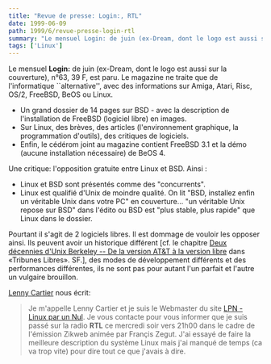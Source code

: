 ```yaml
---
title: "Revue de presse: Login:, RTL"
date: 1999-06-09
path: 1999/6/revue-presse-login-rtl
summary: "Le mensuel Login: de juin (ex-Dream, dont le logo est aussi sur la couverture), n°63, 39 F, est paru."
tags: ['Linux']
---
```


<P>Le mensuel <B>Login:</B> de juin (ex-Dream, dont le logo est aussi sur la
couverture), n°63, 39 F, est paru. Le magazine ne traite que de
l'informatique ``alternative'', avec des informations sur Amiga, Atari, Risc,
OS/2, FreeBSD, BeOS ou Linux.</P>

<UL>

<LI>Un grand dossier de 14 pages sur BSD - avec la description de
l'installation de FreeBSD (logiciel libre) en images.
<LI>Sur Linux, des brèves, des articles (l'environnement graphique, la
programmation d'outils), des critiques de logiciels.
<LI>Enfin, le cédérom joint au magazine contient FreeBSD 3.1 et la démo
(aucune installation nécessaire) de BeOS 4.
</UL>

<P>Une critique: l'opposition gratuite entre Linux et BSD. Ainsi :</P>

<UL>

<LI>Linux et BSD sont présentés comme des "concurrents".
<LI>Linux est qualifié d'Unix de moindre qualité. On lit "BSD, installez
enfin un véritable Unix dans votre PC" en couverture... "un véritable
Unix repose sur BSD" dans l'édito ou BSD est "plus stable, plus rapide"
que Linux dans le dossier.
</UL>

<P>Pourtant il s'agit de 2 logiciels libres. Il est dommage de vouloir les
opposer ainsi. Ils peuvent avoir un historique différent
[cf. le chapitre <A HREF="http://www.editions-oreilly.fr/opensrc/tribune_libre/c342.html">Deux décennies d'Unix Berkeley -- De la version AT&amp;T à la version
libre</A> dans «Tribunes Libres». SF.], des modes de
développement différents et des performances différentes, ils ne sont
pas pour autant l'un parfait et l'autre un vulgaire brouillon.</P>

<P><A HREF="mailto:jcart@burotec.fr">Lenny Cartier</A> nous écrit:</P>

<P><BLOCKQUOTE>
Je m'appelle Lenny Cartier et je suis le Webmaster du site <A HREF="http://www.multimania.com/lcartier">LPN - Linux par un Nul</A>. Je
vous contacte pour vous informer que je suis passé sur la radio <B>RTL</B>
ce mercredi soir vers 21h00 dans le cadre de l'émission Zikweb animée par
Françis Zegut. J'ai essayé de faire la meilleure description du système
Linux mais j'ai manqué de temps (ca va trop vite) pour dire tout ce que
j'avais à dire.
</BLOCKQUOTE></P>



